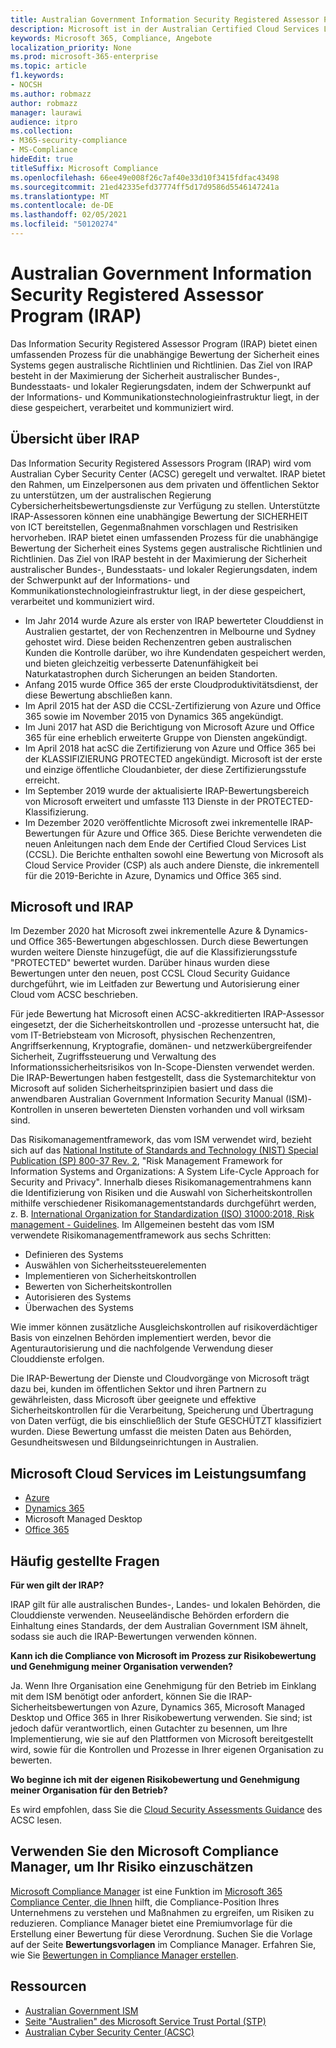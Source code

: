```yaml
---
title: Australian Government Information Security Registered Assessor Program (IRAP)
description: Microsoft ist in der Australian Certified Cloud Services List für nicht klassifizierte Einschränkungsmarker (DlM) und GESCHÜTZTE Daten basierend auf einer IRAP-Bewertung und -Zertifizierung durch das Australian Cyber Security Center (ACSC) enthalten.
keywords: Microsoft 365, Compliance, Angebote
localization_priority: None
ms.prod: microsoft-365-enterprise
ms.topic: article
f1.keywords:
- NOCSH
ms.author: robmazz
author: robmazz
manager: laurawi
audience: itpro
ms.collection:
- M365-security-compliance
- MS-Compliance
hideEdit: true
titleSuffix: Microsoft Compliance
ms.openlocfilehash: 66ee49e008f26c7af40e33d10f3415fdfac43498
ms.sourcegitcommit: 21ed42335efd37774ff5d17d9586d5546147241a
ms.translationtype: MT
ms.contentlocale: de-DE
ms.lasthandoff: 02/05/2021
ms.locfileid: "50120274"
---
```

# <a name="australian-government-information-security-registered-assessor-program-irap"></a>Australian Government Information Security Registered Assessor Program (IRAP)

Das Information Security Registered Assessor Program (IRAP) bietet einen umfassenden Prozess für die unabhängige Bewertung der Sicherheit eines Systems gegen australische Richtlinien und Richtlinien. Das Ziel von IRAP besteht in der Maximierung der Sicherheit australischer Bundes-, Bundesstaats- und lokaler Regierungsdaten, indem der Schwerpunkt auf der Informations- und Kommunikationstechnologieinfrastruktur liegt, in der diese gespeichert, verarbeitet und kommuniziert wird.

## <a name="irap-overview"></a>Übersicht über IRAP

Das Information Security Registered Assessors Program (IRAP) wird vom Australian Cyber Security Center (ACSC) geregelt und verwaltet. IRAP bietet den Rahmen, um Einzelpersonen aus dem privaten und öffentlichen Sektor zu unterstützen, um der australischen Regierung Cybersicherheitsbewertungsdienste zur Verfügung zu stellen. Unterstützte IRAP-Assessoren können eine unabhängige Bewertung der SICHERHEIT von ICT bereitstellen, Gegenmaßnahmen vorschlagen und Restrisiken hervorheben. IRAP bietet einen umfassenden Prozess für die unabhängige Bewertung der Sicherheit eines Systems gegen australische Richtlinien und Richtlinien. Das Ziel von IRAP besteht in der Maximierung der Sicherheit australischer Bundes-, Bundesstaats- und lokaler Regierungsdaten, indem der Schwerpunkt auf der Informations- und Kommunikationstechnologieinfrastruktur liegt, in der diese gespeichert, verarbeitet und kommuniziert wird.

- Im Jahr 2014 wurde Azure als erster von IRAP bewerteter Clouddienst in Australien gestartet, der von Rechenzentren in Melbourne und Sydney gehostet wird. Diese beiden Rechenzentren geben australischen Kunden die Kontrolle darüber, wo ihre Kundendaten gespeichert werden, und bieten gleichzeitig verbesserte Datenunfähigkeit bei Naturkatastrophen durch Sicherungen an beiden Standorten.
- Anfang 2015 wurde Office 365 der erste Cloudproduktivitätsdienst, der diese Bewertung abschließen kann.
- Im April 2015 hat der ASD die CCSL-Zertifizierung von Azure und Office 365 sowie im November 2015 von Dynamics 365 angekündigt.
- Im Juni 2017 hat ASD die Berichtigung von Microsoft Azure und Office 365 für eine erheblich erweiterte Gruppe von Diensten angekündigt.
- Im April 2018 hat acSC die Zertifizierung von Azure und Office 365 bei der KLASSIFIZIERUNG PROTECTED angekündigt. Microsoft ist der erste und einzige öffentliche Cloudanbieter, der diese Zertifizierungsstufe erreicht.
- Im September 2019 wurde der aktualisierte IRAP-Bewertungsbereich von Microsoft erweitert und umfasste 113 Dienste in der PROTECTED-Klassifizierung.
- Im Dezember 2020 veröffentlichte Microsoft zwei inkrementelle IRAP-Bewertungen für Azure und Office 365. Diese Berichte verwendeten die neuen Anleitungen nach dem Ende der Certified Cloud Services List (CCSL). Die Berichte enthalten sowohl eine Bewertung von Microsoft als Cloud Service Provider (CSP) als auch andere Dienste, die inkrementell für die 2019-Berichte in Azure, Dynamics und Office 365 sind.

## <a name="microsoft-and-irap"></a>Microsoft und IRAP

Im Dezember 2020 hat Microsoft zwei inkrementelle Azure & Dynamics- und Office 365-Bewertungen abgeschlossen. Durch diese Bewertungen wurden weitere Dienste hinzugefügt, die auf die Klassifizierungsstufe "PROTECTED" bewertet wurden. Darüber hinaus wurden diese Bewertungen unter den neuen, post CCSL Cloud Security Guidance durchgeführt, wie im Leitfaden zur Bewertung und Autorisierung einer Cloud vom ACSC beschrieben. [](https://www.cyber.gov.au/acsc/government/cloud-security-guidance)

Für jede Bewertung hat Microsoft einen ACSC-akkreditierten IRAP-Assessor eingesetzt, der die Sicherheitskontrollen und -prozesse untersucht hat, die vom IT-Betriebsteam von Microsoft, physischen Rechenzentren, Angriffserkennung, Kryptografie, domänen- und netzwerkübergreifender Sicherheit, Zugriffssteuerung und Verwaltung des Informationssicherheitsrisikos von In-Scope-Diensten verwendet werden. Die IRAP-Bewertungen haben festgestellt, dass die Systemarchitektur von Microsoft auf soliden Sicherheitsprinzipien basiert und dass die anwendbaren Australian Government Information Security Manual (ISM)-Kontrollen in unseren bewerteten Diensten vorhanden und voll wirksam sind.

Das Risikomanagementframework, das vom ISM verwendet wird, bezieht sich auf das [National Institute of Standards and Technology (NIST) Special Publication (SP) 800-37 Rev. 2](https://csrc.nist.gov/publications/detail/sp/800-37/rev-2/final), "Risk Management Framework for Information Systems and Organizations: A System Life-Cycle Approach for Security and Privacy". Innerhalb dieses Risikomanagementrahmens kann die Identifizierung von Risiken und die Auswahl von Sicherheitskontrollen mithilfe verschiedener Risikomanagementstandards durchgeführt werden, z. B. [International Organization for Standardization (ISO) 31000:2018, Risk management - Guidelines](https://www.iso.org/standard/65694.html). Im Allgemeinen besteht das vom ISM verwendete Risikomanagementframework aus sechs Schritten:

- Definieren des Systems
- Auswählen von Sicherheitssteuerelementen
- Implementieren von Sicherheitskontrollen
- Bewerten von Sicherheitskontrollen
- Autorisieren des Systems
- Überwachen des Systems

Wie immer können zusätzliche Ausgleichskontrollen auf risikoverdächtiger Basis von einzelnen Behörden implementiert werden, bevor die Agenturautorisierung und die nachfolgende Verwendung dieser Clouddienste erfolgen.

Die IRAP-Bewertung der Dienste und Cloudvorgänge von Microsoft trägt dazu bei, kunden im öffentlichen Sektor und ihren Partnern zu gewährleisten, dass Microsoft über geeignete und effektive Sicherheitskontrollen für die Verarbeitung, Speicherung und Übertragung von Daten verfügt, die bis einschließlich der Stufe GESCHÜTZT klassifiziert wurden. Diese Bewertung umfasst die meisten Daten aus Behörden, Gesundheitswesen und Bildungseinrichtungen in Australien.

## <a name="microsoft-in-scope-cloud-services"></a>Microsoft Cloud Services im Leistungsumfang

- [Azure](https://aka.ms/AzureCompliance)
- [Dynamics 365](https://aka.ms/d365-compliance-list)
- Microsoft Managed Desktop
- [Office 365](https://aka.ms/Office365ComplianceOfferings)

## <a name="frequently-asked-questions"></a>Häufig gestellte Fragen

**Für wen gilt der IRAP?**

IRAP gilt für alle australischen Bundes-, Landes- und lokalen Behörden, die Clouddienste verwenden. Neuseeländische Behörden erfordern die Einhaltung eines Standards, der dem Australian Government ISM ähnelt, sodass sie auch die IRAP-Bewertungen verwenden können.

**Kann ich die Compliance von Microsoft im Prozess zur Risikobewertung und Genehmigung meiner Organisation verwenden?**

Ja. Wenn Ihre Organisation eine Genehmigung für den Betrieb im Einklang mit dem ISM benötigt oder anfordert, können Sie die IRAP-Sicherheitsbewertungen von Azure, Dynamics 365, Microsoft Managed Desktop und Office 365 in Ihrer Risikobewertung verwenden. Sie sind; ist jedoch dafür verantwortlich, einen Gutachter zu besennen, um Ihre Implementierung, wie sie auf den Plattformen von Microsoft bereitgestellt wird, sowie für die Kontrollen und Prozesse in Ihrer eigenen Organisation zu bewerten.

**Wo beginne ich mit der eigenen Risikobewertung und Genehmigung meiner Organisation für den Betrieb?**

Es wird empfohlen, dass Sie die [Cloud Security Assessments Guidance](https://www.cyber.gov.au/acsc/government/cloud-security-guidance) des ACSC lesen.

## <a name="use-microsoft-compliance-manager-to-assess-your-risk"></a>Verwenden Sie den Microsoft Compliance Manager, um Ihr Risiko einzuschätzen

[Microsoft Compliance Manager](/microsoft-365/compliance/compliance-manager) ist eine Funktion im [Microsoft 365 Compliance Center, die Ihnen](/microsoft-365/compliance/microsoft-365-compliance-center) hilft, die Compliance-Position Ihres Unternehmens zu verstehen und Maßnahmen zu ergreifen, um Risiken zu reduzieren. Compliance Manager bietet eine Premiumvorlage für die Erstellung einer Bewertung für diese Verordnung. Suchen Sie die Vorlage auf der Seite **Bewertungsvorlagen** im Compliance Manager. Erfahren Sie, wie Sie [Bewertungen in Compliance Manager erstellen](/microsoft-365/compliance/compliance-manager-assessments).

## <a name="resources"></a>Ressourcen

- [Australian Government ISM](https://acsc.gov.au/infosec/ism/index.htm)
- [Seite "Australien" des Microsoft Service Trust Portal (STP)](https://aka.ms/au-irap)
- [Australian Cyber Security Center (ACSC)](https://www.cyber.gov.au)
